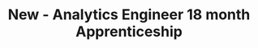 ---
layout: sub-navigation
title: New - Analytics Engineer 18 month Apprenticeship
eleventyNavigation:
  key: 18 month Apprenticeship
  parent: Onboarding
  order: 2
---